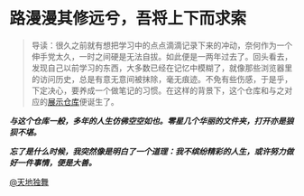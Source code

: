 # 路漫漫其修远兮，吾将上下而求索
>导读：很久之前就有想把学习中的点点滴滴记录下来的冲动，奈何作为一个伸手党太久，一时之间硬是无法自拔。如此便是一两年过去了。回头看去，发现自己以前学习的东西，大多数已经在记忆中模糊了，就像那些浏览器里的访问历史，总是有意无意间被抹除，毫无痕迹。不免有些伤感，于是乎，下定决心，要养成一个做笔记的习惯。在这样的背景下，这个仓库和与之对应的[展示仓库](https://github.com/toBeUrself/toBeUrself.github.io)便诞生了。

***与这个仓库一般，多年的人生仿佛空空如也。零星几个华丽的文件夹，打开亦是狼狈不堪。***

***忘了是什么时候，我突然像是明白了一个道理：我不缤纷精彩的人生，或许努力做好一件事情，便是大善。***

[@天地独舞](https://tobeurself.github.io/#)
